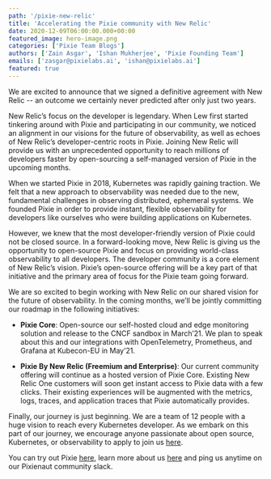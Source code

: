```yaml
---
path: '/pixie-new-relic'
title: 'Accelerating the Pixie community with New Relic'
date: 2020-12-09T06:00:00.000+00:00
featured_image: hero-image.png
categories: ['Pixie Team Blogs']
authors: ['Zain Asgar', 'Ishan Mukherjee', 'Pixie Founding Team']
emails: ['zasgar@pixielabs.ai', 'ishan@pixielabs.ai']
featured: true
---
```

We are excited to announce that we signed a definitive agreement with New Relic -- an outcome we certainly never predicted after only just two years.

New Relic’s focus on the developer is legendary. When Lew first started tinkering around with Pixie and participating in our community, we noticed an alignment in our visions for the future of observability, as well as echoes of New Relic’s developer-centric roots in Pixie. Joining New Relic will provide us with an unprecedented opportunity to reach millions of developers faster by open-sourcing a self-managed version of Pixie in the upcoming months.

When we started Pixie in 2018, Kubernetes was rapidly gaining traction. We felt that a new approach to observability was needed due to the new, fundamental challenges in observing distributed, ephemeral systems. We founded Pixie in order to provide instant, flexible observability for developers like ourselves who were building applications on Kubernetes.

However, we knew that the most developer-friendly version of Pixie could not be closed source. In a forward-looking move, New Relic is giving us the opportunity to open-source Pixie and focus on providing world-class observability to all developers. The developer community is a core element of New Relic’s vision. Pixie’s open-source offering will be a key part of that initiative and the primary area of focus for the Pixie team going forward.

We are so excited to begin working with New Relic on our shared vision for the future of observability. In the coming months, we’ll be jointly committing our roadmap in the following initiatives:

* **Pixie Core**: Open-source our self-hosted cloud and edge monitoring solution and release to the CNCF sandbox in March’21. We plan to speak about this and our integrations with OpenTelemetry, Prometheus, and Grafana at Kubecon-EU in May’21.

* **Pixie By New Relic (Freemium and Enterprise)**: Our current community offering will continue as a hosted version of Pixie Core. Existing New Relic One customers will soon get instant access to Pixie data with a few clicks. Their existing experiences will be augmented with the metrics, logs, traces, and application traces that Pixie automatically provides.

Finally, our journey is just beginning. We are a team of 12 people with a huge vision to reach every Kubernetes developer. As we embark on this part of our journey, we encourage anyone passionate about open source, Kubernetes, or observability to apply to join us [here](https://pixielabs.ai/careers/).

You can try out Pixie [here](https://work.withpixie.ai/auth/signup?UTM=PXNR), learn more about us [here](https://pixielabs.ai/) and ping us anytime on our Pixienaut community slack.
